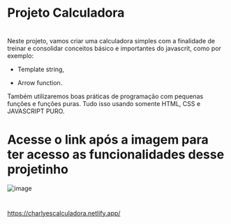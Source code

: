 # Projeto Calculadora
#

Neste projeto, vamos criar uma calculadora simples com a finalidade de treinar e consolidar conceitos básico e importantes do javascrit, como por exemplo:

+ Template string, 
- Arrow function.

Também utilizaremos boas práticas de programação com pequenas funções e funções puras. 
Tudo isso usando somente HTML, CSS e JAVASCRIPT PURO.

# Acesse o link após a imagem para ter acesso as funcionalidades desse projetinho

![image](https://user-images.githubusercontent.com/98665329/222716423-9f5af2ec-b62b-491e-bf1c-dfffdf9d5be8.png)

#
https://charlyescalculadora.netlify.app/
#
